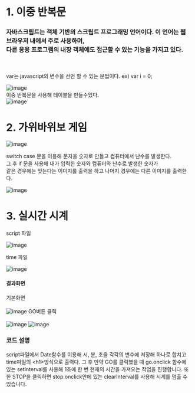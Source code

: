 <h1>1. 이중 반복문</h1>

<h3> 자바스크립트는 객체 기반의 스크립트 프로그래밍 언어이다. 이 언어는 웹 브라우저 내에서 주로 사용하며, <br>다른 응용 프로그램의 내장 객체에도 접근할 수 있는 기능을 가지고 있다.</h3><br>
<br>
var는 javascript의 변수을 선언 할 수 있는 문법이다. ex) var i = 0;

![image](https://user-images.githubusercontent.com/97486359/173486113-669497f9-5411-4a5f-8fe5-8df03e852bba.png) <br>
이중 반복문을 사용해 테이블을 만들수있다.<br>
![image](https://user-images.githubusercontent.com/97486359/173486138-0cea7c1e-4202-4e8b-9884-5979b2400171.png)

<h1>2. 가위바위보 게임</h1>

![image](https://user-images.githubusercontent.com/97486359/173514197-7dde8af6-2aa3-4b77-b183-daa022252a3f.png)

switch case 문을 이용해 문자을 숫자로 만들고 컴퓨터에서 난수를 발생한다. <br>그 후 if 문을 사용해 내가 입력한 숫자와 컴퓨터와 난수로 발생한 숫자가 <br>같은 경우에는 맞는다는 이미지를 출력을 하고 나머지 경우에는 다른 이미지를 출력한다.

![image](https://user-images.githubusercontent.com/97486359/173514256-9628b606-2c91-411d-afd7-892e17234fba.png)

<h1>3. 실시간 시계</h1>

script 파일 <br>

![image](https://user-images.githubusercontent.com/97486359/174727430-4e67a03f-df58-4d3a-9995-a777adfe8634.png)

time 파일<br>

![image](https://user-images.githubusercontent.com/97486359/174727530-0768dbc1-6270-483f-96db-1398141f3891.png)

<h4>결과화면</h4>

기본화면<br><br>
![image](https://user-images.githubusercontent.com/97486359/174732540-c333d32b-c09c-4616-8d6e-5875795475f2.png)
GO버튼 클릭<br><br>
![image](https://user-images.githubusercontent.com/97486359/174728110-da290e8c-8e56-4fbf-a253-69e195fc8a77.png)
![image](https://user-images.githubusercontent.com/97486359/174733183-f72123ab-2039-418a-95d2-1b08ef149ec9.png)



<h3>코드 설명</h3>

script파일에서 Date함수를 이용해 시, 분, 초을 각각의 변수에 저장해 하나로 합치고 time파일의 \<h1>방식으로 출력다.
그 후 만약 GO를 클릭했을 때 go.onclick 함수에 있는 setInterval를 사용해 1초에 한 번 현재의 시간을 가져오는 작업을 진행합니다.
또한 STOP을 클릭하면 stop.onclick안에 있는 clearInterval를 사용해 시계를 멈출 수 있습니다.

